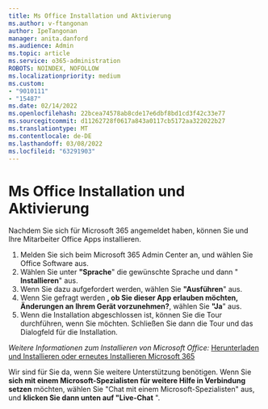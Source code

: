 ```yaml
---
title: Ms Office Installation und Aktivierung
ms.author: v-ftangonan
author: IpeTangonan
manager: anita.danford
ms.audience: Admin
ms.topic: article
ms.service: o365-administration
ROBOTS: NOINDEX, NOFOLLOW
ms.localizationpriority: medium
ms.custom:
- "9010111"
- "15487"
ms.date: 02/14/2022
ms.openlocfilehash: 22bcea74578ab8cde17e6dbf8bd1cd3f42c33e77
ms.sourcegitcommit: d11262728f0617a843a0117cb5172aa322022b27
ms.translationtype: MT
ms.contentlocale: de-DE
ms.lasthandoff: 03/08/2022
ms.locfileid: "63291903"
---
```

# <a name="ms-office-installation-and-activation"></a>Ms Office Installation und Aktivierung

Nachdem Sie sich für Microsoft 365 angemeldet haben, können Sie und Ihre Mitarbeiter Office Apps installieren.

1. Melden Sie sich beim Microsoft 365 Admin Center an, und wählen Sie Office Software aus.
2. Wählen Sie unter **"Sprache**" die gewünschte Sprache und dann " **Installieren**" aus.
3. Wenn Sie dazu aufgefordert werden, wählen Sie **"Ausführen**" aus.
4. Wenn Sie gefragt werden **, ob Sie dieser App erlauben möchten, Änderungen an Ihrem Gerät vorzunehmen?**, wählen Sie **"Ja**" aus.
5. Wenn die Installation abgeschlossen ist, können Sie die Tour durchführen, wenn Sie möchten. Schließen Sie dann die Tour und das Dialogfeld für die Installation.

*Weitere Informationen zum Installieren von Microsoft Office:* [Herunterladen und Installieren oder erneutes Installieren Microsoft 365](https://support.microsoft.com/office/download-and-install-or-reinstall-microsoft-365-or-office-2021-on-a-pc-or-mac-4414eaaf-0478-48be-9c42-23adc4716658#InstallSteps=Install_on_a_Mac)

Wir sind für Sie da, wenn Sie weitere Unterstützung benötigen. Wenn Sie **sich mit einem Microsoft-Spezialisten für weitere Hilfe in Verbindung setzen** möchten, wählen Sie "Chat mit einem Microsoft-Spezialisten" aus, und **klicken Sie dann unten auf "Live-Chat** ".
